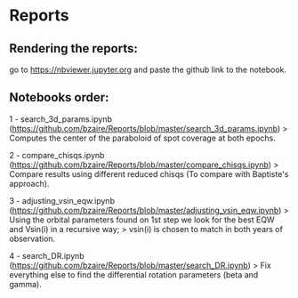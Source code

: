 # Reports

## Rendering the reports:
 go to https://nbviewer.jupyter.org and paste the github link to the notebook.

## Notebooks order:
  1 - search_3d_params.ipynb (https://github.com/bzaire/Reports/blob/master/search_3d_params.ipynb)
      > Computes the center of the paraboloid of spot coverage at both epochs. 
  
  2 - compare_chisqs.ipynb (https://github.com/bzaire/Reports/blob/master/compare_chisqs.ipynb)
      > Compare results using different reduced chisqs (To compare with Baptiste's approach).

  3 - adjusting_vsin_eqw.ipynb (https://github.com/bzaire/Reports/blob/master/adjusting_vsin_eqw.ipynb)
      > Using the orbital parameters found on 1st step we look for the best EQW and Vsin(i) in a recursive way;
      > vsin(i) is chosen to match in both years of observation.  
  
  4 - search_DR.ipynb (https://github.com/bzaire/Reports/blob/master/search_DR.ipynb)
      > Fix everything else to find the differential rotation parameters (beta and gamma).
  
  